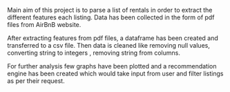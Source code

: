 Main aim of this project is to parse a list of rentals in order to extract the different features each listing. Data has been collected in the form of pdf files from AirBnB website.

After extracting features from pdf files, a dataframe has been created and transferred to a csv file. Then data is cleaned like removing null values, converting string to integers , removing string from columns.

For further analysis few graphs have been plotted and a recommendation engine has been created which would take input from user and filter listings as per their request.
